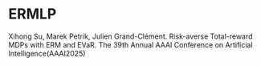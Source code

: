 # ERMLP
Xihong Su, Marek Petrik, Julien Grand-Clément. Risk-averse Total-reward MDPs with ERM and EVaR. The 39th Annual AAAI Conference on Artificial Intelligence(AAAI2025)
